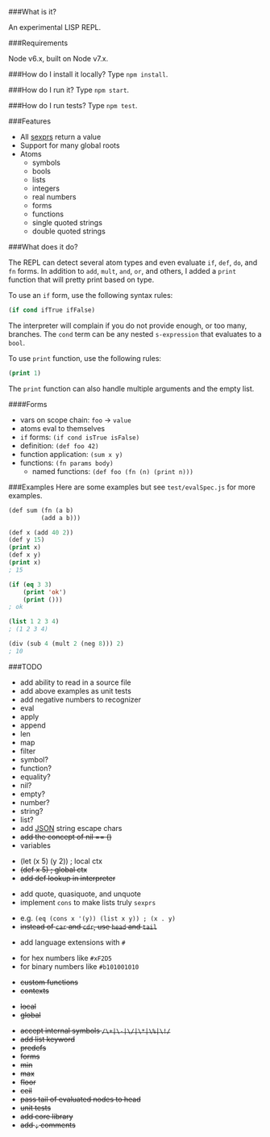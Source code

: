 ###What is it?

An experimental LISP REPL.

###Requirements

Node v6.x, built on Node v7.x.

###How do I install it locally?
Type `npm install`.

###How do I run it?
Type `npm start`.

###How do I run tests?
Type `npm test`.

###Features
 * All [sexprs](https://en.wikipedia.org/wiki/S-expression) return a value
 * Support for many global roots
 * Atoms
   - symbols
   - bools
   - lists
   - integers
   - real numbers
   - forms
   - functions
   - single quoted strings
   - double quoted strings

###What does it do?

The REPL can detect several atom types and even evaluate `if`, `def`, `do`, and `fn` forms. In addition to `add`, `mult`, `and`, `or`, and others, I added a `print` function that will pretty print based on type.

To use an `if` form, use the following syntax rules:

```lisp
(if cond ifTrue ifFalse)
```
The interpreter will complain if you do not provide enough, or too many, branches. The `cond` term can be any nested `s-expression` that evaluates to a `bool`.

To use `print` function, use the following rules:

```lisp
(print 1)
```

The `print` function can also handle multiple arguments and the empty list.

 ####Forms
 - vars on scope chain: `foo` -> `value`
 - atoms eval to themselves
 - `if` forms: `(if cond isTrue isFalse)`
 - definition: `(def foo 42)`
 - function application: `(sum x y)`
 - functions: `(fn params body)`
   - named functions: `(def foo (fn (n) (print n)))`

###Examples
Here are some examples but see `test/evalSpec.js` for more examples.

```lisp
(def sum (fn (a b)
         (add a b)))
```

```lisp
(def x (add 40 2))
(def y 15)
(print x)
(def x y)
(print x)
; 15
```

```lisp
(if (eq 3 3)
    (print 'ok')
    (print ()))
; ok
```

```lisp
(list 1 2 3 4)
; (1 2 3 4)
```

```lisp
(div (sub 4 (mult 2 (neg 8))) 2)
; 10
```

###TODO
 * add ability to read in a source file
 * add above examples as unit tests
 * add negative numbers to recognizer
 * eval
 * apply
 * append
 * len
 * map
 * filter
 * symbol?
 * function?
 * equality?
 * nil?
 * empty?
 * number?
 * string?
 * list?
 * add [JSON](http://www.json.org/) string escape chars
 * ~~add the concept of nil == ()~~
 * variables
  - (let (x 5) (y 2)) ; local ctx
  - ~~(def x 5) ; global ctx~~
  - ~~add def lookup in interpreter~~
 * add quote, quasiquote, and unquote
 * implement `cons` to make lists truly `sexprs`
  - e.g. `(eq (cons x '(y)) (list x y)) ; (x . y)`
  - ~~instead of `car` and `cdr`, use `head` and `tail`~~
 * add language extensions with `#`
  - for hex numbers like `#xF2D5`
  - for binary numbers like `#b101001010`
 * ~~custom functions~~
 * ~~contexts~~
  - ~~local~~
  - ~~global~~  
 * ~~accept internal symbols `/\+|\-|\/|\*|\%|\!/`~~
 * ~~add list keyword~~
 * ~~predefs~~
 * ~~forms~~
 * ~~min~~
 * ~~max~~
 * ~~floor~~
 * ~~ceil~~
 * ~~pass tail of evaluated nodes to head~~
 * ~~unit tests~~
 * ~~add core library~~
 * ~~add `;` comments~~
